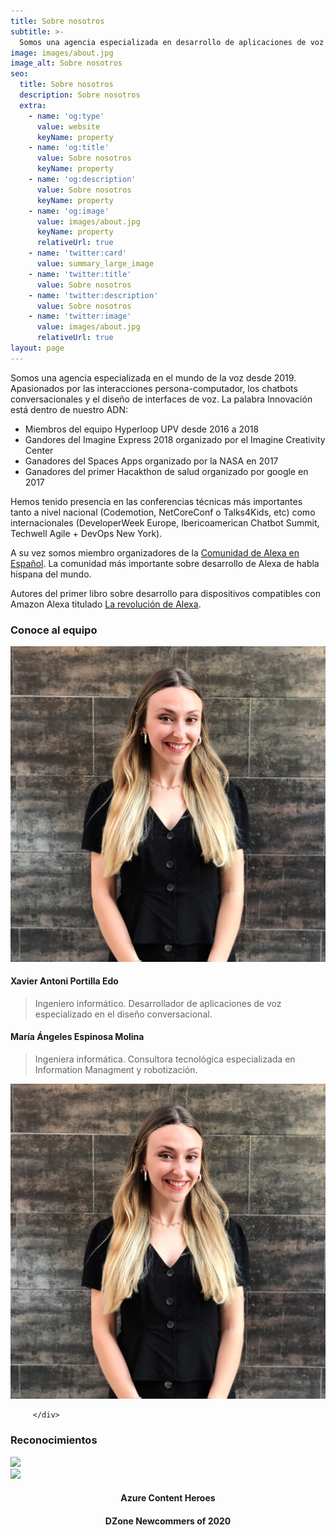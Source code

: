 ```yaml
---
title: Sobre nosotros
subtitle: >-
  Somos una agencia especializada en desarrollo de aplicaciones de voz y chatbots conversacionales.
image: images/about.jpg
image_alt: Sobre nosotros
seo:
  title: Sobre nosotros
  description: Sobre nosotros
  extra:
    - name: 'og:type'
      value: website
      keyName: property
    - name: 'og:title'
      value: Sobre nosotros
      keyName: property
    - name: 'og:description'
      value: Sobre nosotros
      keyName: property
    - name: 'og:image'
      value: images/about.jpg
      keyName: property
      relativeUrl: true
    - name: 'twitter:card'
      value: summary_large_image
    - name: 'twitter:title'
      value: Sobre nosotros
    - name: 'twitter:description'
      value: Sobre nosotros
    - name: 'twitter:image'
      value: images/about.jpg
      relativeUrl: true
layout: page
---
```


Somos una agencia especializada en el mundo de la voz desde 2019. Apasionados por las interacciones persona-computador, los chatbots conversacionales y el diseño de interfaces de voz. La palabra Innovación está dentro de nuestro ADN:
* Miembros del equipo Hyperloop UPV desde 2016 a 2018
* Gandores del Imagine Express 2018 organizado por el Imagine Creativity Center
* Ganadores del Spaces Apps organizado por la NASA en 2017
* Ganadores del primer Hacakthon de salud organizado por google en 2017

Hemos tenido presencia en las conferencias técnicas más importantes tanto a nivel nacional (Codemotion, NetCoreConf o Talks4Kids, etc) como internacionales (DeveloperWeek Europe, Ibericoamerican Chatbot Summit, Techwell Agile + DevOps New York).

A su vez somos miembro organizadores de la <a href="https://twitter.com/ComunidadAlexa" target="_blank">Comunidad de Alexa en Español</a>. La comunidad más importante sobre desarrollo de Alexa de habla hispana del mundo.

Autores del primer libro sobre desarrollo para dispositivos compatibles con Amazon Alexa titulado <a href="https://www.amazon.es/dp/B08R8X5QM5" target="_blank">La revolución de Alexa</a>.

### Conoce al equipo

<div class="features-block bg-gray appear">
        <div class="block-item grid">
            <div class="cell block-content">
            <div class="redondo">
                <img src="/images/MAEspinosa_Voicity.JPG"/>
            </div>
            </div>
            <div class="cell block-content">
            <div class="block-copy">
                <h4>Xavier Antoni Portilla Edo</h4>
                <blockquote>Ingeniero informático. Desarrollador de aplicaciones de voz especializado en el diseño conversacional.</blockquote>
            </div>
            </div>
        </div>
        <div class="block-item grid">
            <div class="cell block-content">
            <div class="block-copy">
                <h4>María Ángeles Espinosa Molina</h4>
                <blockquote>Ingeniera informática. Consultora tecnológica especializada en Information Managment y robotización.</blockquote>
            </div>
            </div>        
            <div class="cell block-content">
            <div class="redondo">
                <img src="/images/MAEspinosa_Voicity.JPG"/>
            </div>
            </div>
            
         </div>
 </div>

### Reconocimientos
<div class="features-block bg-gray">
    <div class="block-item grid">
        <div class="cell block-content">
          <div class="block-copy">
            <img src="https://www.cloudbuilders.es/wp-content/uploads/2018/10/microsoft-azure-cloud-logo.png"/>
          </div>
        </div>
        <div class="cell block-content">
           <div class="block-copy">
            <img src="https://dzone.com/themes/dz20/images/DZLogo.png"/>
          </div>
        </div>
    </div>
     <div class="block-item grid">
        <div class="cell block-content" style="text-align:center">
          <h4 >Azure Content Heroes</h4>
        </div>
        <div class="cell block-content" style="text-align:center">
           <h4 class="">DZone Newcommers of 2020</h4>
        </div>
    </div>
</div>